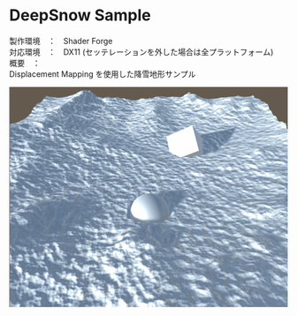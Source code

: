 # DeepSnow Sample
  
製作環境　：　Shader Forge  
対応環境　：　DX11 (セッテレーションを外した場合は全プラットフォーム)  
概要　：  
Displacement Mapping を使用した降雪地形サンプル  
  

![result](https://github.com/golden-duck2/DeepSnowSample/blob/master/DeepSnow.gif?raw=true)
